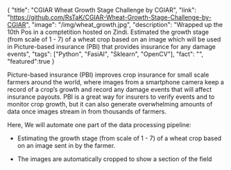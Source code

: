 {
  "title": "CGIAR Wheat Growth Stage Challenge by CGIAR",
  "link": "https://github.com/RsTaK/CGIAR-Wheat-Growth-Stage-Challenge-by-CGIAR",
  "image": "/img/wheat_growth.jpg",
  "description": "Wrapped up the 10th Pos in a comptetition hosted on Zindi. Estimated the growth stage (from scale of 1 - 7) of a wheat crop based on an image which will be used in Picture-based insurance (PBI) that provides insurance for any damage events",
  "tags": ["Python", "FasiAI", "Sklearn", "OpenCV"],
  "fact": "",
  "featured":true
}

Picture-based insurance (PBI) improves crop insurance for small scale farmers around the world, where images from a smartphone camera keep a record of a crop’s growth and record any damage events that will affect insurance payouts. PBI is a great way for insurers to verify events and to monitor crop growth, but it can also generate overwhelming amounts of data once images stream in from thousands of farmers.

Here, We will automate one part of the data processing pipeline:

* Estimating the growth stage (from scale of 1 - 7) of a wheat crop based on an image sent in by the farmer.

* The images are automatically cropped to show a section of the field